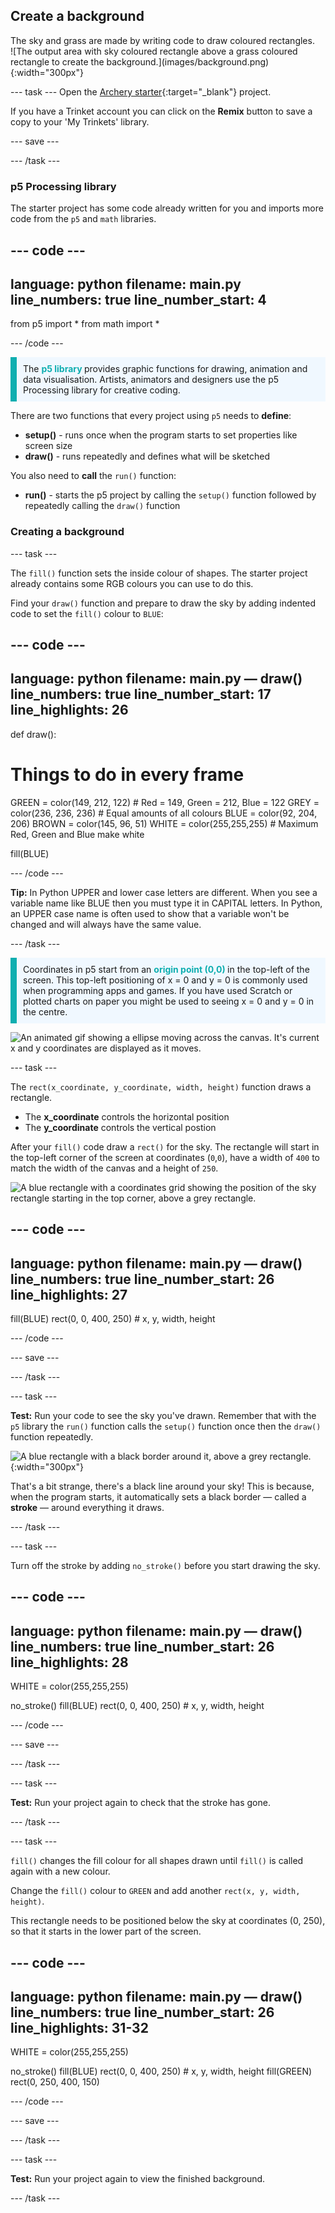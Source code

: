 ## Create a background

<div style="display: flex; flex-wrap: wrap">
<div style="flex-basis: 200px; flex-grow: 1; margin-right: 15px;">
The sky and grass are made by writing code to draw coloured rectangles.
</div>
<div>
![The output area with sky coloured rectangle above a grass coloured rectangle to create the background.](images/background.png){:width="300px"}
</div>
</div>

--- task ---
Open the [Archery starter](https://trinket.io/python/bbcc44911d){:target="_blank"} project. 

If you have a Trinket account you can click on the **Remix** button to save a copy to your 'My Trinkets' library.

--- save ---

--- /task ---

### p5 Processing library

The starter project has some code already written for you and imports more code from the `p5` and `math` libraries. 

--- code ---
---
language: python
filename: main.py
line_numbers: true
line_number_start: 4
---

from p5 import *
from math import *

--- /code ---

<p style="border-left: solid; border-width:10px; border-color: #0faeb0; background-color: aliceblue; padding: 10px;">
The <span style="color: #0faeb0; font-weight: bold;"> p5 library </span> provides graphic functions for drawing, animation and data visualisation. Artists, animators and designers use the p5 Processing library for creative coding.</p>

There are two functions that every project using `p5` needs to **define**:
+ **setup()** - runs once when the program starts to set properties like screen size  
+ **draw()** - runs repeatedly and defines what will be sketched

You also need to **call** the `run()` function:
+ **run()** - starts the p5 project by calling the `setup()` function followed by repeatedly calling the `draw()` function

### Creating a background

--- task ---

The `fill()` function sets the inside colour of shapes. The starter project already contains some RGB colours you can use to do this. 

Find your `draw()` function and prepare to draw the sky by adding indented code to set the `fill()` colour to `BLUE`:

--- code ---
---
language: python
filename: main.py — draw()
line_numbers: true
line_number_start: 17
line_highlights: 26
---
def draw():
  # Things to do in every frame
  
  GREEN = color(149, 212, 122) # Red = 149, Green = 212, Blue = 122
  GREY = color(236, 236, 236) # Equal amounts of all colours
  BLUE = color(92, 204, 206) 
  BROWN = color(145, 96, 51)
  WHITE = color(255,255,255) # Maximum Red, Green and Blue make white
  
  fill(BLUE)

--- /code ---

**Tip:** In Python UPPER and lower case letters are different. When you see a variable name like BLUE then you must type it in CAPITAL letters. In Python, an UPPER case name is often used to show that a variable won't be changed and will always have the same value.

--- /task ---

<p style="border-left: solid; border-width:10px; border-color: #0faeb0; background-color: aliceblue; padding: 10px;">
Coordinates in p5 start from an <span style="color: #0faeb0; font-weight: bold;"> origin point (0,0) </span> in the top-left of the screen. This top-left positioning of x = 0 and y = 0 is commonly used when programming apps and games. If you have used Scratch or plotted charts on paper you might be used to seeing x = 0 and y = 0 in the centre. 

![An animated gif showing a ellipse moving across the canvas. It's current x and y coordinates are displayed as it moves.](images/coords_animation.gif)
</p>

--- task ---

The `rect(x_coordinate, y_coordinate, width, height)` function draws a rectangle.
+ The **x_coordinate** controls the horizontal position 
+ The **y_coordinate** controls the vertical postion 

After your `fill()` code draw a `rect()` for the sky. The rectangle will start in the top-left corner of the screen at coordinates (`0`,`0`), have a width of `400` to match the width of the canvas and a height of `250`.

![A blue rectangle with a coordinates grid showing the position of the sky rectangle starting in the top corner, above a grey rectangle.](images/sky_coords.png)

--- code ---
---
language: python
filename: main.py — draw()
line_numbers: true
line_number_start: 26 
line_highlights: 27
---
  fill(BLUE)
  rect(0, 0, 400, 250) # x, y, width, height

--- /code ---

--- save ---

--- /task ---

--- task ---

**Test:** Run your code to see the sky you've drawn. Remember that with the `p5` library the `run()` function calls the `setup()` function once then the `draw()` function repeatedly.  

![A blue rectangle with a black border around it, above a grey rectangle.](images/sky_stroke.png){:width="300px"}

That's a bit strange, there's a black line around your sky! This is because, when the program starts, it automatically sets a black border — called a **stroke** — around everything it draws.

--- /task ---

--- task ---

Turn off the stroke by adding `no_stroke()` before you start drawing the sky.

--- code ---
---
language: python
filename: main.py — draw()
line_numbers: true
line_number_start: 26
line_highlights: 28
---
  WHITE = color(255,255,255)

  no_stroke()
  fill(BLUE)
  rect(0, 0, 400, 250) # x, y, width, height


--- /code ---

--- save ---

--- /task ---

--- task ---

**Test:** Run your project again to check that the stroke has gone.

--- /task ---

--- task ---

`fill()` changes the fill colour for all shapes drawn until `fill()` is called again with a new colour.

Change the `fill()` colour to `GREEN` and add another `rect(x, y, width, height)`. 

This rectangle needs to be positioned below the sky at coordinates (0, 250), so that it starts in the lower part of the screen.

--- code ---
---
language: python
filename: main.py — draw()
line_numbers: true
line_number_start: 26
line_highlights: 31-32
---
  WHITE = color(255,255,255)
  
  no_stroke()
  fill(BLUE)
  rect(0, 0, 400, 250) # x, y, width, height
  fill(GREEN)
  rect(0, 250, 400, 150)

--- /code ---

--- save ---

--- /task ---

--- task ---

**Test:** Run your project again to view the finished background.

--- /task ---
